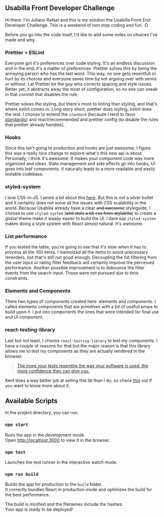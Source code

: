 ## Usabilla Front Developer Challenge

Hi there. I'm Juliano Rafael and this is my solution the Usabilla Front End Developer Challenge. This is a weekend of non stop coding and fun. :D

Before you go into the code itself, I'd like to add some notes on choices I've made and why.

### Prettier + ESLint

Everyone got it's preferences over code styling. It's an endless discussion and in the end, it's a matter of preferences. Prettier solves this by being the annoying person who has the last word. This way, no one gets resentfull or hurt by its choices and everyone saves time by not arguing over with semis or without. Let Prettier be the guy who corrects spacing and style issues. Better yet, it abstracts away the most of configuration, so no one can sneak in that commit that disables the rule.

Prettier solves the styling, but there's more to linting than styling, and that's where eslint comes in. Long story short, prettier does styling, eslint does the rest. I choose to extend the `standard` (because I tend to favor [standardjs](https://standardjs.com)) and react/recommended and prettier config (to disable the rules that prettier already handles).

### Hooks

Since this isn't going to production and hooks are just awesome, I figure this was a really nice change to explore what's this new api is about. Personally, I think it's awesome. It makes your component code way more organized and clean. State management and side effects go into hooks, UI goes into leaf components. It naturally leads to a more readable and easily testable codebase.

### styled-system

I love CSS-in-JS. I wrote a bit about this [here](https://blog.getty.io/developing-apps-with-styled-components-e9f56cd0f4c5). But this is not a silver bullet and it certainly does not solve all the issues with CSS scalability in the world. Because Usabilla already have a clear ~~and awesome~~ styleguide, I choose to use `styled-system` (~~and stole a bit css from stylabilla~~) to create a global theme make it waaay easier to build the UI. I dare say `styled-system` makes doing a style system with React almost natural. It's awesome.

### List performance

If you tested the table, you're going to see that it's slow when it has to process all the 100 items. I memoized all the items to avoid unecessary rerenders, but that's still not good enough. Decoupling the list filtering from the user input or rating filter feedback will certainly improve the perceived performance. Another possible improvement is to debounce the filter events from the search input. Those were not pursued due to time constraints.

### Elements and Components

There two types of components created here: elements and components. I called elements components that are primitives with a bit of usefull props to build upon it. I put into components the ones that were intended for final use and UI component.

### react-testing-library

Last but not least, I choose `react-testing-library` to test my components. I have a couple of reasons for that but the major reason is that this library allows me to test my components as they are actually rendered in the browser.

> [The more your tests resemble the way your software is used, the more confidence they can give you.](https://twitter.com/kentcdodds/status/977018512689455106)

Kent does a way better job at selling this lib than I do, so check [this](https://github.com/kentcdodds/react-testing-library#this-solution) out if you want to know more about it.

## Available Scripts

In the project directory, you can run:

### `npm start`

Runs the app in the development mode.<br>
Open [http://localhost:3000](http://localhost:3000) to view it in the browser.

### `npm test`

Launches the test runner in the interactive watch mode.

### `npm run build`

Builds the app for production to the `build` folder.<br>
It correctly bundles React in production mode and optimizes the build for the best performance.

The build is minified and the filenames include the hashes.<br>
Your app is ready to be deployed!
